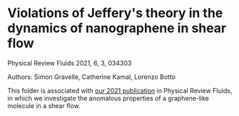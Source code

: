 # Violations of Jeffery's theory in the dynamics of nanographene in shear flow

Physical Review Fluids 2021, 6, 3, 034303

Authors: Simon Gravelle, Catherine Kamal, Lorenzo Botto

This folder is associated with [our 2021 publication](https://doi.org/10.1103/PhysRevFluids.6.034303) in Physical Review Fluids, in which we investigate the anomalous properties of a graphene-like molecule in a shear flow.



